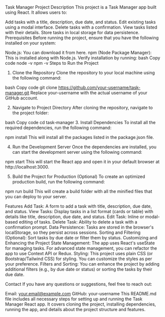 Task Manager Project
Description
This project is a Task Manager app built using React. It allows users to:

Add tasks with a title, description, due date, and status.
Edit existing tasks using a modal interface.
Delete tasks with a confirmation.
View tasks listed with their details.
Store tasks in local storage for data persistence.
Prerequisites
Before running the project, ensure that you have the following installed on your system:

Node.js: You can download it from here.
npm (Node Package Manager): This is installed along with Node.js.
Verify installation by running:
bash
Copy code
node -v
npm -v
Steps to Run the Project
1. Clone the Repository
Clone the repository to your local machine using the following command:

bash
Copy code
git clone https://github.com/your-username/task-manager.git
Replace your-username with the actual username of your GitHub account.

2. Navigate to Project Directory
After cloning the repository, navigate to the project folder:

bash
Copy code
cd task-manager
3. Install Dependencies
To install all the required dependencies, run the following command:

npm install
This will install all the packages listed in the package.json file.

4. Run the Development Server
Once the dependencies are installed, you can start the development server using the following command:


npm start
This will start the React app and open it in your default browser at http://localhost:3000.

5. Build the Project for Production (Optional)
To create an optimized production build, run the following command:


npm run build
This will create a build folder with all the minified files that you can deploy to your server.


Features
Add Task: A form to add a task with title, description, due date, and status.
View Tasks: Display tasks in a list format (cards or table) with details like title, description, due date, and status.
Edit Task: Inline or modal-based editing of tasks.
Delete Task: Ability to delete a task with a confirmation prompt.
Data Persistence: Tasks are stored in the browser's localStorage, so they persist across sessions.
Sorting and Filtering (Optional): Sort tasks by due date or filter them by status.
Customizing and Enhancing the Project
State Management: The app uses React's useState for managing tasks. For advanced state management, you can refactor the app to use Context API or Redux.
Styling: This project uses plain CSS (or Bootstrap/Tailwind CSS) for styling. You can customize the styles as per your preference.
Filters and Sorting: You can enhance the project by adding additional filters (e.g., by due date or status) or sorting the tasks by their due date.


Contact
If you have any questions or suggestions, feel free to reach out:

Email: your.email@example.com
GitHub: your-username
This README.md file includes all necessary steps for setting up and running the Task Manager React app. It covers cloning the project, installing dependencies, running the app, and details about the project structure and features.






